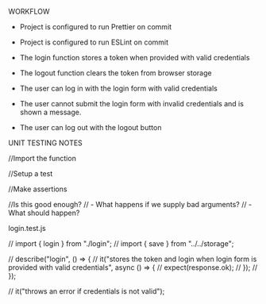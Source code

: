 WORKFLOW

* Project is configured to run Prettier on commit

* Project is configured to run ESLint on commit

* The login function stores a token when provided with valid credentials

* The logout function clears the token from browser storage

* The user can log in with the login form with valid credentials

* The user cannot submit the login form with invalid credentials and is shown a message.

* The user can log out with the logout button


UNIT TESTING NOTES

//Import the function

//Setup a test

//Make assertions

//Is this good enough?
// - What happens if we supply bad arguments?
// - What should happen?


login.test.js

// import { login } from "./login";
// import { save } from "../../storage";

// describe("login", () => {
//   it("stores the token and login when login form is provided with valid credentials", async () => {
//     expect(response.ok);
//   });
// });

// it("throws an error if credentials is not valid");

